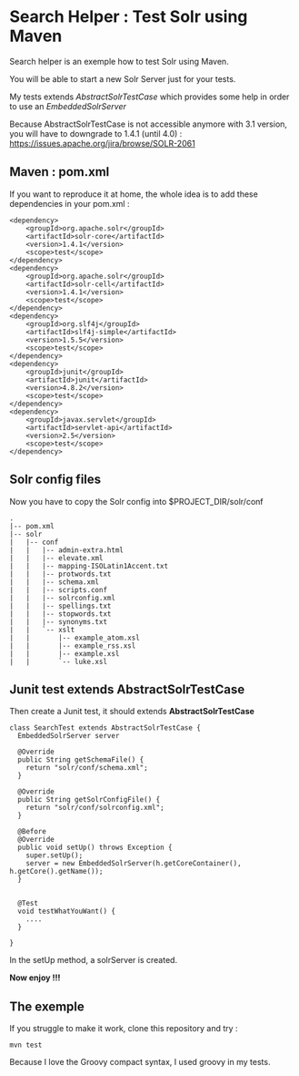Search Helper : Test Solr using Maven
=====================================

Search helper is an exemple how to test Solr using Maven.

You will be able to start a new Solr Server just for your tests.

My tests extends *AbstractSolrTestCase* which provides some help in order to use
an *EmbeddedSolrServer*

Because AbstractSolrTestCase is not accessible anymore with 3.1 version, you will 
have to downgrade to 1.4.1 (until 4.0) : 
<https://issues.apache.org/jira/browse/SOLR-2061>


Maven : pom.xml
---------------

If you want to reproduce it at home, the whole idea is to add these dependencies
in your pom.xml :

    <dependency>
        <groupId>org.apache.solr</groupId>
        <artifactId>solr-core</artifactId>
        <version>1.4.1</version>
        <scope>test</scope>
    </dependency>
    <dependency>
        <groupId>org.apache.solr</groupId>
        <artifactId>solr-cell</artifactId>
        <version>1.4.1</version>
        <scope>test</scope>
    </dependency>
    <dependency>
        <groupId>org.slf4j</groupId>
        <artifactId>slf4j-simple</artifactId>
        <version>1.5.5</version>
        <scope>test</scope>
    </dependency>
    <dependency>
        <groupId>junit</groupId>
        <artifactId>junit</artifactId>
        <version>4.8.2</version>
        <scope>test</scope>
    </dependency>
    <dependency>
        <groupId>javax.servlet</groupId>
        <artifactId>servlet-api</artifactId>
        <version>2.5</version>
        <scope>test</scope>
    </dependency>
    

Solr config files
-----------------

Now you have to copy the Solr config into $PROJECT_DIR/solr/conf 

    .
    |-- pom.xml
    |-- solr
    |   |-- conf
    |   |   |-- admin-extra.html
    |   |   |-- elevate.xml
    |   |   |-- mapping-ISOLatin1Accent.txt
    |   |   |-- protwords.txt
    |   |   |-- schema.xml
    |   |   |-- scripts.conf
    |   |   |-- solrconfig.xml
    |   |   |-- spellings.txt
    |   |   |-- stopwords.txt
    |   |   |-- synonyms.txt
    |   |   `-- xslt
    |   |       |-- example_atom.xsl
    |   |       |-- example_rss.xsl
    |   |       |-- example.xsl
    |   |       `-- luke.xsl



Junit test extends AbstractSolrTestCase
----------------------------------------

Then create a Junit test, it should extends **AbstractSolrTestCase**

    class SearchTest extends AbstractSolrTestCase {
      EmbeddedSolrServer server 
       
      @Override
      public String getSchemaFile() {
        return "solr/conf/schema.xml";
      }

      @Override
      public String getSolrConfigFile() {
        return "solr/conf/solrconfig.xml";
      }

      @Before
      @Override
      public void setUp() throws Exception {
        super.setUp();
        server = new EmbeddedSolrServer(h.getCoreContainer(), h.getCore().getName());
      }


      @Test
      void testWhatYouWant() {
        ....
      }
      
    }


In the setUp method, a solrServer is created. 

**Now enjoy !!!**


The exemple
-----------

If you struggle to make it work, clone this repository and try : 

    mvn test

Because I love the Groovy compact syntax, I used groovy in my tests.
